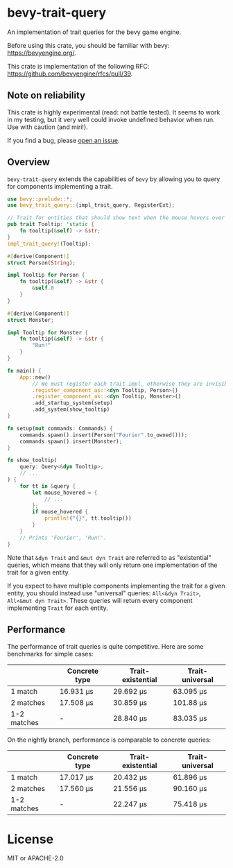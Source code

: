 # bevy-trait-query

<!-- cargo-rdme start -->

An implementation of trait queries for the bevy game engine.

Before using this crate, you should be familiar with bevy: https://bevyengine.org/.

This crate is implementation of the following RFC: https://github.com/bevyengine/rfcs/pull/39.

## Note on reliability

This crate is highly experimental (read: not battle tested). It seems to work in my testing,
but it very well could invoke undefined behavior when run. Use with caution (and miri!).

If you find a bug, please [open an issue](https://github.com/JoJoJet/bevy-trait-query/issues).

## Overview

`bevy-trait-query` extends the capabilities of `bevy` by allowing you to query for components implementing a trait.

```rust
use bevy::prelude::*;
use bevy_trait_query::{impl_trait_query, RegisterExt};

// Trait for entities that should show text when the mouse hovers over them.
pub trait Tooltip: 'static {
    fn tooltip(&self) -> &str;
}
impl_trait_query!(Tooltip);

#[derive(Component)]
struct Person(String);

impl Tooltip for Person {
    fn tooltip(&self) -> &str {
        &self.0
    }
}

#[derive(Component)]
struct Monster;

impl Tooltip for Monster {
    fn tooltip(&self) -> &str {
        "Run!"
    }
}

fn main() {
    App::new()
        // We must register each trait impl, otherwise they are invisible to the game engine.
        .register_component_as::<dyn Tooltip, Person>()
        .register_component_as::<dyn Tooltip, Monster>()
        .add_startup_system(setup)
        .add_system(show_tooltip)
}

fn setup(mut commands: Commands) {
    commands.spawn().insert(Person("Fourier".to_owned()));
    commands.spawn().insert(Monster);
}

fn show_tooltip(
    query: Query<&dyn Tooltip>,
    // ...
) {
    for tt in &query {
        let mouse_hovered = {
            // ...
        };
        if mouse_hovered {
            println!("{}", tt.tooltip())
        }
    }
    // Prints 'Fourier', 'Run!'.
}
```

Note that `&dyn Trait` and `&mut dyn Trait` are referred to as "existential" queries,
which means that they will only return one implementation of the trait for a given entity.

If you expect to have multiple components implementing the trait for a given entity,
you should instead use "universal" queries: `All<&dyn Trait>`, `All<&mut dyn Trait>`.
These queries will return every component implementing `Trait` for each entity.

## Performance

The performance of trait queries is quite competitive. Here are some benchmarks for simple cases:

|                   | Concrete type | Trait-existential | Trait-universal |
|-------------------|----------------|-------------------|-----------------|
| 1 match           | 16.931 µs      | 29.692 µs         | 63.095 µs       |
| 2 matches         | 17.508 µs      | 30.859 µs         | 101.88 µs       |
| 1-2 matches       | -              | 28.840 µs         | 83.035 µs       |

On the nightly branch, performance is comparable to concrete queries:

|                   | Concrete type | Trait-existential | Trait-universal |
|-------------------|----------------|-------------------|-----------------|
| 1 match           | 17.017 µs      | 20.432 µs         | 61.896 µs       |
| 2 matches         | 17.560 µs      | 21.556 µs         | 90.160 µs       |
| 1-2 matches       | -              | 22.247 µs         | 75.418 µs       |

<!-- cargo-rdme end -->

# License

MIT or APACHE-2.0
